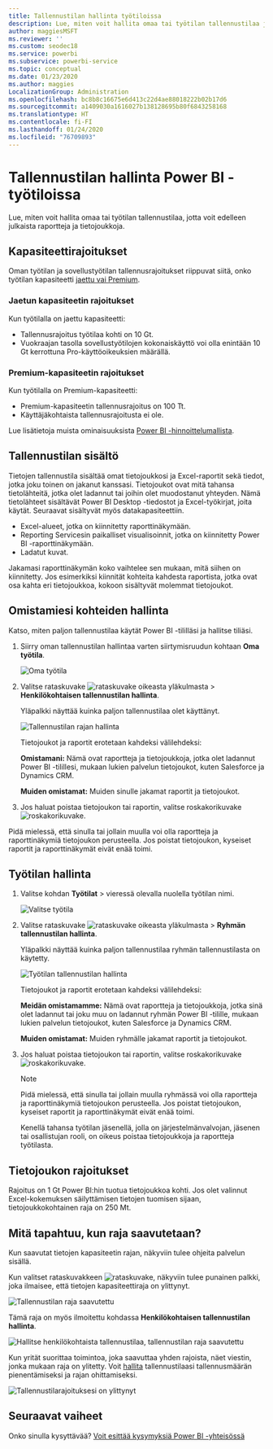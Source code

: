 ```yaml
---
title: Tallennustilan hallinta työtiloissa
description: Lue, miten voit hallita omaa tai työtilan tallennustilaa ja varmistaa, että voit edelleen julkaista raportteja ja tietojoukkoja.
author: maggiesMSFT
ms.reviewer: ''
ms.custom: seodec18
ms.service: powerbi
ms.subservice: powerbi-service
ms.topic: conceptual
ms.date: 01/23/2020
ms.author: maggies
LocalizationGroup: Administration
ms.openlocfilehash: bc8b8c16675e6d413c22d4ae88018222b02b17d6
ms.sourcegitcommit: a1409030a1616027b138128695b80f6843258168
ms.translationtype: HT
ms.contentlocale: fi-FI
ms.lasthandoff: 01/24/2020
ms.locfileid: "76709893"
---
```

# <a name="manage-data-storage-in-power-bi-workspaces"></a>Tallennustilan hallinta Power BI -työtiloissa

Lue, miten voit hallita omaa tai työtilan tallennustilaa, jotta voit edelleen julkaista raportteja ja tietojoukkoja.

## <a name="capacity-limits"></a>Kapasiteettirajoitukset

Oman työtilan ja sovellustyötilan tallennusrajoitukset riippuvat siitä, onko työtilan kapasiteetti [jaettu vai Premium](service-basic-concepts.md#capacities).

### <a name="shared-capacity-limits"></a>Jaetun kapasiteetin rajoitukset
Kun työtilalla on jaettu kapasiteetti: 

- Tallennusrajoitus työtilaa kohti on 10 Gt.
- Vuokraajan tasolla sovellustyötilojen kokonaiskäyttö voi olla enintään 10 Gt kerrottuna Pro-käyttöoikeuksien määrällä.

### <a name="premium-capacity-limits"></a>Premium-kapasiteetin rajoitukset
Kun työtilalla on Premium-kapasiteetti:
- Premium-kapasiteetin tallennusrajoitus on 100 Tt.
- Käyttäjäkohtaista tallennusrajoitusta ei ole.

Lue lisätietoja muista ominaisuuksista [Power BI -hinnoittelumallista](https://powerbi.microsoft.com/pricing).

## <a name="whats-included-in-storage"></a>Tallennustilan sisältö

Tietojen tallennustila sisältää omat tietojoukkosi ja Excel-raportit sekä tiedot, jotka joku toinen on jakanut kanssasi. Tietojoukot ovat mitä tahansa tietolähteitä, jotka olet ladannut tai joihin olet muodostanut yhteyden. Nämä tietolähteet sisältävät Power BI Desktop -tiedostot ja Excel-työkirjat, joita käytät. Seuraavat sisältyvät myös datakapasiteettiin.

* Excel-alueet, jotka on kiinnitetty raporttinäkymään.
* Reporting Servicesin paikalliset visualisoinnit, jotka on kiinnitetty Power BI -raporttinäkymään.
* Ladatut kuvat.

Jakamasi raporttinäkymän koko vaihtelee sen mukaan, mitä siihen on kiinnitetty. Jos esimerkiksi kiinnität kohteita kahdesta raportista, jotka ovat osa kahta eri tietojoukkoa, kokoon sisältyvät molemmat tietojoukot.

<a name="manage"/>

## <a name="manage-items-you-own"></a>Omistamiesi kohteiden hallinta

Katso, miten paljon tallennustilaa käytät Power BI -tililläsi ja hallitse tiliäsi.

1. Siirry oman tallennustilan hallintaa varten siirtymisruudun kohtaan **Oma työtila**.
   
    ![Oma työtila](media/service-admin-manage-your-data-storage-in-power-bi/pbi_myworkspace.png)

2. Valitse rataskuvake ![rataskuvake](media/service-admin-manage-your-data-storage-in-power-bi/pbi_gearicon.png) oikeasta yläkulmasta \> **Henkilökohtaisen tallennustilan hallinta**.
   
    Yläpalkki näyttää kuinka paljon tallennustilaa olet käyttänyt.
   
    ![Tallennustilan rajan hallinta](media/service-admin-manage-your-data-storage-in-power-bi/pbi_persnlstorage.png)
   
    Tietojoukot ja raportit erotetaan kahdeksi välilehdeksi:
   
    **Omistamani:** Nämä ovat raportteja ja tietojoukkoja, jotka olet ladannut Power BI -tilillesi, mukaan lukien palvelun tietojoukot, kuten Salesforce ja Dynamics CRM.  

    **Muiden omistamat:** Muiden sinulle jakamat raportit ja tietojoukot.
1. Jos haluat poistaa tietojoukon tai raportin, valitse roskakorikuvake ![roskakorikuvake](media/service-admin-manage-your-data-storage-in-power-bi/pbi_deleteicon.png).

Pidä mielessä, että sinulla tai jollain muulla voi olla raportteja ja raporttinäkymiä tietojoukon perusteella. Jos poistat tietojoukon, kyseiset raportit ja raporttinäkymät eivät enää toimi.

## <a name="manage-your-workspace"></a>Työtilan hallinta
1. Valitse kohdan **Työtilat** \> vieressä olevalla nuolella työtilan nimi.
   
    ![Valitse työtila](media/service-admin-manage-your-data-storage-in-power-bi/pbi_groupworkspaces.png)
2. Valitse rataskuvake ![rataskuvake](media/service-admin-manage-your-data-storage-in-power-bi/pbi_gearicon.png) oikeasta yläkulmasta \> **Ryhmän tallennustilan hallinta**.
   
    Yläpalkki näyttää kuinka paljon tallennustilaa ryhmän tallennustilasta on käytetty.
   
    ![Työtilan tallennustilan hallinta](media/service-admin-manage-your-data-storage-in-power-bi/pbi_groupstorage.png)
   
    Tietojoukot ja raportit erotetaan kahdeksi välilehdeksi:
   
    **Meidän omistamamme:** Nämä ovat raportteja ja tietojoukkoja, jotka sinä olet ladannut tai joku muu on ladannut ryhmän Power BI -tilille, mukaan lukien palvelun tietojoukot, kuten Salesforce ja Dynamics CRM.

    **Muiden omistamat:** Muiden ryhmälle jakamat raportit ja tietojoukot.

3. Jos haluat poistaa tietojoukon tai raportin, valitse roskakorikuvake ![roskakorikuvake](media/service-admin-manage-your-data-storage-in-power-bi/pbi_deleteicon.png).
   
   > [!NOTE]
   > Pidä mielessä, että sinulla tai jollain muulla ryhmässä voi olla raportteja ja raporttinäkymiä tietojoukon perusteella. Jos poistat tietojoukon, kyseiset raportit ja raporttinäkymät eivät enää toimi.
   
   Kenellä tahansa työtilan jäsenellä, jolla on järjestelmänvalvojan, jäsenen tai osallistujan rooli, on oikeus poistaa tietojoukkoja ja raportteja työtilasta.

## <a name="dataset-limits"></a>Tietojoukon rajoitukset
Rajoitus on 1 Gt Power BI:hin tuotua tietojoukkoa kohti. Jos olet valinnut Excel-kokemuksen säilyttämisen tietojen tuomisen sijaan, tietojoukkokohtainen raja on 250 Mt.

## <a name="what-happens-when-you-reach-a-limit"></a>Mitä tapahtuu, kun raja saavutetaan?
Kun saavutat tietojen kapasiteetin rajan, näkyviin tulee ohjeita palvelun sisällä. 

Kun valitset rataskuvakkeen ![rataskuvake](media/service-admin-manage-your-data-storage-in-power-bi/pbi_gearicon.png), näkyviin tulee punainen palkki, joka ilmaisee, että tietojen kapasiteettiraja on ylittynyt.

![Tallennustilan raja saavutettu](media/service-admin-manage-your-data-storage-in-power-bi/manage-storage-limit.png)

Tämä raja on myös ilmoitettu kohdassa **Henkilökohtaisen tallennustilan hallinta**.

 ![Hallitse henkilökohtaista tallennustilaa, tallennustilan raja saavutettu](media/service-admin-manage-your-data-storage-in-power-bi/manage-storage-limit2.png)

 Kun yrität suorittaa toimintoa, joka saavuttaa yhden rajoista, näet viestin, jonka mukaan raja on ylitetty. Voit [hallita](#manage) tallennustilaasi tallennusmäärän pienentämiseksi ja rajan ohittamiseksi.

 ![Tallennustilarajoituksesi on ylittynyt](media/service-admin-manage-your-data-storage-in-power-bi/powerbi-pro-over-limit.png)

 ## <a name="next-steps"></a>Seuraavat vaiheet

 Onko sinulla kysyttävää? [Voit esittää kysymyksiä Power BI -yhteisössä](https://community.powerbi.com/)

